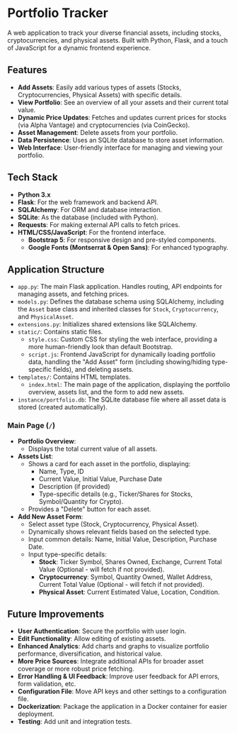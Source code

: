 # Portfolio Tracker

A web application to track your diverse financial assets, including stocks, cryptocurrencies, and physical assets. Built with Python, Flask, and a touch of JavaScript for a dynamic frontend experience.

## Features

*   **Add Assets**: Easily add various types of assets (Stocks, Cryptocurrencies, Physical Assets) with specific details.
*   **View Portfolio**: See an overview of all your assets and their current total value.
*   **Dynamic Price Updates**: Fetches and updates current prices for stocks (via Alpha Vantage) and cryptocurrencies (via CoinGecko).
*   **Asset Management**: Delete assets from your portfolio.
*   **Data Persistence**: Uses an SQLite database to store asset information.
*   **Web Interface**: User-friendly interface for managing and viewing your portfolio.

## Tech Stack

*   **Python 3.x**
*   **Flask**: For the web framework and backend API.
*   **SQLAlchemy**: For ORM and database interaction.
*   **SQLite**: As the database (included with Python).
*   **Requests**: For making external API calls to fetch prices.
*   **HTML/CSS/JavaScript**: For the frontend interface.
    *   **Bootstrap 5**: For responsive design and pre-styled components.
    *   **Google Fonts (Montserrat & Open Sans)**: For enhanced typography.

## Application Structure

*   `app.py`: The main Flask application. Handles routing, API endpoints for managing assets, and fetching prices.
*   `models.py`: Defines the database schema using SQLAlchemy, including the `Asset` base class and inherited classes for `Stock`, `Cryptocurrency`, and `PhysicalAsset`.
*   `extensions.py`: Initializes shared extensions like SQLAlchemy.
*   `static/`: Contains static files.
    *   `style.css`: Custom CSS for styling the web interface, providing a more human-friendly look than default Bootstrap.
    *   `script.js`: Frontend JavaScript for dynamically loading portfolio data, handling the "Add Asset" form (including showing/hiding type-specific fields), and deleting assets.
*   `templates/`: Contains HTML templates.
    *   `index.html`: The main page of the application, displaying the portfolio overview, assets list, and the form to add new assets.
*   `instance/portfolio.db`: The SQLite database file where all asset data is stored (created automatically).


### Main Page (`/`)

*   **Portfolio Overview**:
    *   Displays the total current value of all assets.
*   **Assets List**:
    *   Shows a card for each asset in the portfolio, displaying:
        *   Name, Type, ID
        *   Current Value, Initial Value, Purchase Date
        *   Description (if provided)
        *   Type-specific details (e.g., Ticker/Shares for Stocks, Symbol/Quantity for Crypto).
    *   Provides a "Delete" button for each asset.
*   **Add New Asset Form**:
    *   Select asset type (Stock, Cryptocurrency, Physical Asset).
    *   Dynamically shows relevant fields based on the selected type.
    *   Input common details: Name, Initial Value, Description, Purchase Date.
    *   Input type-specific details:
        *   **Stock**: Ticker Symbol, Shares Owned, Exchange, Current Total Value (Optional - will fetch if not provided).
        *   **Cryptocurrency**: Symbol, Quantity Owned, Wallet Address, Current Total Value (Optional - will fetch if not provided).
        *   **Physical Asset**: Current Estimated Value, Location, Condition.


## Future Improvements

*   **User Authentication**: Secure the portfolio with user login.
*   **Edit Functionality**: Allow editing of existing assets.
*   **Enhanced Analytics**: Add charts and graphs to visualize portfolio performance, diversification, and historical value.
*   **More Price Sources**: Integrate additional APIs for broader asset coverage or more robust price fetching.
*   **Error Handling & UI Feedback**: Improve user feedback for API errors, form validation, etc.
*   **Configuration File**: Move API keys and other settings to a configuration file.
*   **Dockerization**: Package the application in a Docker container for easier deployment.
*   **Testing**: Add unit and integration tests. 
